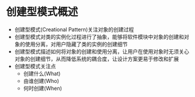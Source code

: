 # 创建型模式概述

- 创建型模式(Creational Pattern)关注对象的创建过程
- 创建型模式对类的实例化过程进行了抽象，能够将软件模块中对象的创建和对象的使用分离，对用户隐藏了类的实例的创建细节
- 创建型模式描述如何将对象的创建和使用分离，让用户在使用对象时无须关心对象的创建细节，从而降低系统的耦合度，让设计方案更易于修改和扩展
- 创建型模式关注点
    - 创建什么(What)
    - 由谁创建(Who)
    - 何时创建(When)